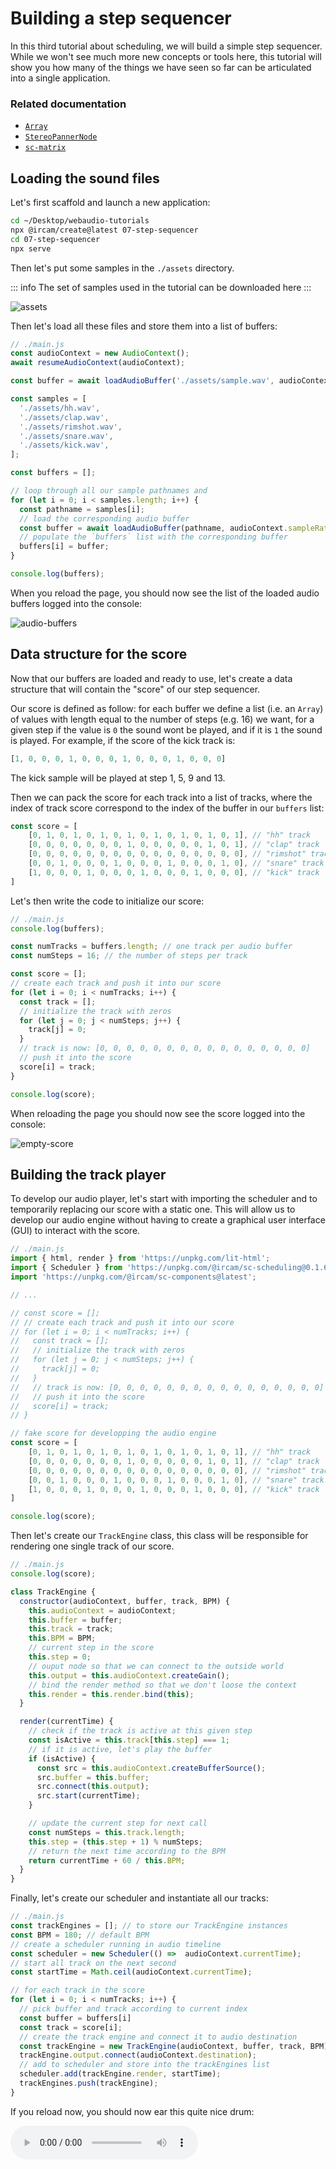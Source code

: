 <script setup>
import { withBase } from 'vitepress'
</script>

# Building a step sequencer

In this third tutorial about scheduling, we will build a simple step sequencer. While we won't see much more new concepts or tools here, this tutorial will show you how many of the things we have seen so far can be articulated into a single application.

### Related documentation

- [`Array`](https://developer.mozilla.org/en-US/docs/Web/JavaScript/Reference/Global_Objects/Array)
- [`StereoPannerNode`](https://developer.mozilla.org/en-US/docs/Web/API/StereoPannerNode)
- [`sc-matrix`](https://ircam-ismm.github.io/sc-components/sc-matrix)

## Loading the sound files

Let's first scaffold and launch a new application:

```sh
cd ~/Desktop/webaudio-tutorials
npx @ircam/create@latest 07-step-sequencer
cd 07-step-sequencer
npx serve
```

Then let's put some samples in the `./assets` directory. 

::: info
The set of samples used in the tutorial can be downloaded <a :href="(withBase('/static-assets/step-sequencer-samples.zip'))">here</a>
:::

![assets](../assets/step-sequencer/assets.png)

Then let's load all these files and store them into a list of buffers:

```js {7-26}
// ./main.js
const audioContext = new AudioContext();
await resumeAudioContext(audioContext);

const buffer = await loadAudioBuffer('./assets/sample.wav', audioContext.sampleRate); // [!code --]

const samples = [
  './assets/hh.wav',
  './assets/clap.wav',
  './assets/rimshot.wav',
  './assets/snare.wav',
  './assets/kick.wav',
];

const buffers = [];

// loop through all our sample pathnames and
for (let i = 0; i < samples.length; i++) {
  const pathname = samples[i];
  // load the corresponding audio buffer
  const buffer = await loadAudioBuffer(pathname, audioContext.sampleRate);
  // populate the `buffers` list with the corresponding buffer
  buffers[i] = buffer;
}

console.log(buffers);
```

When you reload the page, you should now see the list of the loaded audio buffers logged into the console:

![audio-buffers](../assets/step-sequencer/audio-buffers.png)

## Data structure for the score

Now that our buffers are loaded and ready to use, let's create a data structure that will contain the "score" of our step sequencer. 

Our score is defined as follow: for each buffer we define a list (i.e. an `Array`) of values with length equal to the number of steps (e.g. 16) we want, for a given step if the value is `0` the sound wont be played, and if it is `1` the sound is played. For example, if the score of the kick track is:

```js
[1, 0, 0, 0, 1, 0, 0, 0, 1, 0, 0, 0, 1, 0, 0, 0]
```

The kick sample will be played at step 1, 5, 9 and 13.

Then we can pack the score for each track into a list of tracks, where the index of track score correspond to the index of the buffer in our `buffers` list:

```js
const score = [
    [0, 1, 0, 1, 0, 1, 0, 1, 0, 1, 0, 1, 0, 1, 0, 1], // "hh" track
    [0, 0, 0, 0, 0, 0, 0, 1, 0, 0, 0, 0, 0, 1, 0, 1], // "clap" track
    [0, 0, 0, 0, 0, 0, 0, 0, 0, 0, 0, 0, 0, 0, 0, 0], // "rimshot" track
    [0, 0, 1, 0, 0, 0, 1, 0, 0, 0, 1, 0, 0, 0, 1, 0], // "snare" track
    [1, 0, 0, 0, 1, 0, 0, 0, 1, 0, 0, 0, 1, 0, 0, 0], // "kick" track
]
```

Let's then write the code to initialize our score:

```js {4-20}
// ./main.js
console.log(buffers);

const numTracks = buffers.length; // one track per audio buffer
const numSteps = 16; // the number of steps per track

const score = [];
// create each track and push it into our score
for (let i = 0; i < numTracks; i++) {
  const track = [];
  // initialize the track with zeros
  for (let j = 0; j < numSteps; j++) {
    track[j] = 0;
  }
  // track is now: [0, 0, 0, 0, 0, 0, 0, 0, 0, 0, 0, 0, 0, 0, 0, 0]
  // push it into the score
  score[i] = track;
}

console.log(score);
```

When reloading the page you should now see the score logged into the console:

![empty-score](../assets/step-sequencer/empty-score.png)

## Building the track player

To develop our audio player, let's start with importing the scheduler and to temporarily replacing our score with a static one. This will allow us to develop our audio engine without having to create a graphical user interface (GUI) to interact with the score.

```js {3,8-30}
// ./main.js
import { html, render } from 'https://unpkg.com/lit-html';
import { Scheduler } from 'https://unpkg.com/@ircam/sc-scheduling@0.1.6';
import 'https://unpkg.com/@ircam/sc-components@latest';

// ...

// const score = [];
// // create each track and push it into our score
// for (let i = 0; i < numTracks; i++) {
//   const track = [];
//   // initialize the track with zeros
//   for (let j = 0; j < numSteps; j++) {
//     track[j] = 0;
//   }
//   // track is now: [0, 0, 0, 0, 0, 0, 0, 0, 0, 0, 0, 0, 0, 0, 0, 0]
//   // push it into the score
//   score[i] = track;
// }

// fake score for developping the audio engine
const score = [
    [0, 1, 0, 1, 0, 1, 0, 1, 0, 1, 0, 1, 0, 1, 0, 1], // "hh" track
    [0, 0, 0, 0, 0, 0, 0, 1, 0, 0, 0, 0, 0, 1, 0, 1], // "clap" track
    [0, 0, 0, 0, 0, 0, 0, 0, 0, 0, 0, 0, 0, 0, 0, 0], // "rimshot" track
    [0, 0, 1, 0, 0, 0, 1, 0, 0, 0, 1, 0, 0, 0, 1, 0], // "snare" track
    [1, 0, 0, 0, 1, 0, 0, 0, 1, 0, 0, 0, 1, 0, 0, 0], // "kick" track
]

console.log(score);
```

Then let's create our `TrackEngine` class, this class will be responsible for rendering one single track of our score.

```js {4-35}
// ./main.js
console.log(score);

class TrackEngine {
  constructor(audioContext, buffer, track, BPM) {
    this.audioContext = audioContext;
    this.buffer = buffer;
    this.track = track;
    this.BPM = BPM;
    // current step in the score
    this.step = 0;
    // ouput node so that we can connect to the outside world
    this.output = this.audioContext.createGain();
    // bind the render method so that we don't loose the context
    this.render = this.render.bind(this);
  }

  render(currentTime) {
    // check if the track is active at this given step
    const isActive = this.track[this.step] === 1;
    // if it is active, let's play the buffer
    if (isActive) {
      const src = this.audioContext.createBufferSource();
      src.buffer = this.buffer;
      src.connect(this.output);
      src.start(currentTime);
    }

    // update the current step for next call
    const numSteps = this.track.length;
    this.step = (this.step + 1) % numSteps;
    // return the next time according to the BPM
    return currentTime + 60 / this.BPM;
  }
}
```

Finally, let's create our scheduler and instantiate all our tracks:

```js
// ./main.js
const trackEngines = []; // to store our TrackEngine instances
const BPM = 180; // default BPM
// create a scheduler running in audio timeline
const scheduler = new Scheduler(() =>  audioContext.currentTime);
// start all track on the next second
const startTime = Math.ceil(audioContext.currentTime);

// for each track in the score
for (let i = 0; i < numTracks; i++) {
  // pick buffer and track according to current index
  const buffer = buffers[i]
  const track = score[i];
  // create the track engine and connect it to audio destination
  const trackEngine = new TrackEngine(audioContext, buffer, track, BPM);
  trackEngine.output.connect(audioContext.destination);
  // add to scheduler and store into the trackEngines list
  scheduler.add(trackEngine.render, startTime);
  trackEngines.push(trackEngine);
}
```

If you reload now, you should now ear this quite nice drum:

<audio controls loop :src="withBase('/static-assets/step-sequencer.wav')" />

## Creating the user interface

Now that our synthesizer is working let's create a user interface to be able to interact with our score:

```js {4-6}
// ./main.js
render(html`
  <h1>07-step-sequencer</h1>
  <sc-matrix
    .value=${score}
  ></sc-matrix>
`, document.body);
```

Done :)

![matrix](../assets/step-sequencer/matrix.png)

This works that simply because in JavaScript, `Array`s are always passed by reference, which means that both the GUI and the `TrackEngine`s share a reference to the same object. Therefore any change made on the score by the `<sc-matric>` can automatically be seen by the corresponding `TrackEngine`.

Finally, let's just remove our "fake" score to replace it back with the empty one generated from the code:

```js
const numTracks = buffers.length; // one track per audio buffer
const numSteps = 16; // the number of steps per track

const score = []; // [!code ++]
// create each track and push it into our score // [!code ++]
for (let i = 0; i < numTracks; i++) { // [!code ++]
  const track = []; // [!code ++]
  // initialize the track with zeros // [!code ++]
  for (let j = 0; j < numSteps; j++) { // [!code ++]
    track[j] = 0; // [!code ++]
  } // [!code ++]
  // track is now: [0, 0, 0, 0, 0, 0, 0, 0, 0, 0, 0, 0, 0, 0, 0, 0] // [!code ++]
  // push it into the score // [!code ++]
  score[i] = track; // [!code ++]
} // [!code ++]

// fake score for developing the audio engine  // [!code --]
const score = [ // [!code --]
    [0, 1, 0, 1, 0, 1, 0, 1, 0, 1, 0, 1, 0, 1, 0, 1], // "hh" track  // [!code --]
    [0, 0, 0, 0, 0, 0, 0, 1, 0, 0, 0, 0, 0, 1, 0, 1], // "clap" track // [!code --]
    [0, 0, 0, 0, 0, 0, 0, 0, 0, 0, 0, 0, 0, 0, 0, 0], // "rimshot" track // [!code --]
    [0, 0, 1, 0, 0, 0, 1, 0, 0, 0, 1, 0, 0, 0, 1, 0], // "snare" track // [!code --]
    [1, 0, 0, 0, 1, 0, 0, 0, 1, 0, 0, 0, 1, 0, 0, 0], // "kick" track // [!code --]
] // [!code --]
 // [!code --]
console.log(score);
```

Thanks to this dynamic score, if you add a new sample to change the number of steps, all the application will change dynamically without further work (which is quite nice...)

## Panning the tracks

In this last step, we will just add a stereo panning effect on our tracks to show you how simple it is regarding the architecture of our code.

```js
for (let i = 0; i < numTracks; i++) {
  // pick buffer and track according to current index
  const buffer = buffers[i]
  const track = score[i];
  // create the track engine and connect it to audio destination
  const trackEngine = new TrackEngine(audioContext, buffer, track, BPM);
  trackEngine.output.connect(audioContext.destination); // [!code --]
  // create a stereo panner node // [!code ++]
  const panner = audioContext.createStereoPanner(); // [!code ++]
  // randomize left (-1) / right (1) for all tracks // [!code ++]
  panner.pan.value = Math.random() * 2 - 1; // [!code ++]
  // connect panner in between trackEngine and destination // [!code ++]
  trackEngine.output.connect(panner); // [!code ++]
  panner.connect(audioContext.destination); // [!code ++]

  // add to scheduler and store into the trackEngines list
  scheduler.add(trackEngine.render, startTime);
  trackEngines.push(trackEngine);
}
```

## Going further

There are several ways you can improve the application, for example you could:
- Add a control for panning each track independently
- Add other effects
- Add a visual feedback to display the current step
- Add some control over the BPM
- Generate a default score according to the number of tracks and number of steps

## Conclusion

In this tutorial, you have learned how to build a simple step sequencer, using some pattern that will allow you to simply make you application evolve. 

This is all for this series on timing and scheduling.


